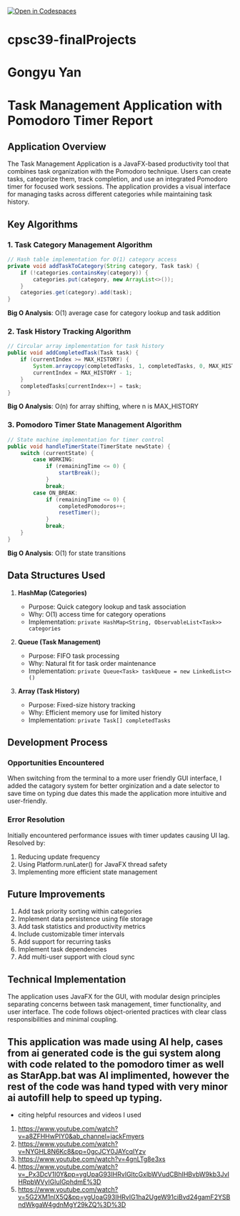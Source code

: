 [![Open in Codespaces](https://classroom.github.com/assets/launch-codespace-2972f46106e565e64193e422d61a12cf1da4916b45550586e14ef0a7c637dd04.svg)](https://classroom.github.com/open-in-codespaces?assignment_repo_id=19399969)
# cpsc39-finalProjects
# Gongyu Yan
# Task Management Application with Pomodoro Timer Report

## Application Overview
The Task Management Application is a JavaFX-based productivity tool that combines task organization with the Pomodoro technique. Users can create tasks, categorize them, track completion, and use an integrated Pomodoro timer for focused work sessions. The application provides a visual interface for managing tasks across different categories while maintaining task history.

## Key Algorithms

### 1. Task Category Management Algorithm
```java
// Hash table implementation for O(1) category access
private void addTaskToCategory(String category, Task task) {
    if (!categories.containsKey(category)) {
        categories.put(category, new ArrayList<>());
    }
    categories.get(category).add(task);
}
```
**Big O Analysis**: O(1) average case for category lookup and task addition

### 2. Task History Tracking Algorithm
```java
// Circular array implementation for task history
public void addCompletedTask(Task task) {
    if (currentIndex >= MAX_HISTORY) {
        System.arraycopy(completedTasks, 1, completedTasks, 0, MAX_HISTORY - 1);
        currentIndex = MAX_HISTORY - 1;
    }
    completedTasks[currentIndex++] = task;
}
```
**Big O Analysis**: O(n) for array shifting, where n is MAX_HISTORY

### 3. Pomodoro Timer State Management Algorithm
```java
// State machine implementation for timer control
public void handleTimerState(TimerState newState) {
    switch (currentState) {
        case WORKING:
            if (remainingTime <= 0) {
                startBreak();
            }
            break;
        case ON_BREAK:
            if (remainingTime <= 0) {
                completedPomodoros++;
                resetTimer();
            }
            break;
    }
}
```
**Big O Analysis**: O(1) for state transitions

## Data Structures Used

1. **HashMap (Categories)**
   - Purpose: Quick category lookup and task association
   - Why: O(1) access time for category operations
   - Implementation: `private HashMap<String, ObservableList<Task>> categories`

2. **Queue (Task Management)**
   - Purpose: FIFO task processing
   - Why: Natural fit for task order maintenance
   - Implementation: `private Queue<Task> taskQueue = new LinkedList<>()`

3. **Array (Task History)**
   - Purpose: Fixed-size history tracking
   - Why: Efficient memory use for limited history
   - Implementation: `private Task[] completedTasks`

## Development Process

### Opportunities Encountered
When switching from the terminal to a more user friendly GUI interface, I added the catagory system for better orginization and a date selector to save time on typing due dates this made the application more intuitive and user-friendly.

### Error Resolution
Initially encountered performance issues with timer updates causing UI lag. Resolved by:
1. Reducing update frequency
2. Using Platform.runLater() for JavaFX thread safety
3. Implementing more efficient state management

## Future Improvements
1. Add task priority sorting within categories
2. Implement data persistence using file storage
3. Add task statistics and productivity metrics
4. Include customizable timer intervals
5. Add support for recurring tasks
6. Implement task dependencies
7. Add multi-user support with cloud sync

## Technical Implementation
The application uses JavaFX for the GUI, with modular design principles separating concerns between task management, timer functionality, and user interface. The code follows object-oriented practices with clear class responsibilities and minimal coupling.

## This application was made using AI help, cases from ai generated code is the gui system along with code related to the pomodoro timer as well as StarApp.bat was AI implimented, however the rest of the code was hand typed with very minor ai autofill help to speed up typing. 
- citing helpful resources and videos I used 
1. https://www.youtube.com/watch?v=a8ZFHHwPIY0&ab_channel=jackFmyers
2. https://www.youtube.com/watch?v=NYGHL8N6Kc8&pp=0gcJCY0JAYcqIYzv
3. https://www.youtube.com/watch?v=4gnLTg8e3xs
4. https://www.youtube.com/watch?v=_Px3DcV1I0Y&pp=ygUpaG93IHRvIGltcGxlbWVudCBhIHBvbW9kb3JvIHRpbWVyIGluIGphdmE%3D
5. https://www.youtube.com/watch?v=5G2XM1nlX5Q&pp=ygUoaG93IHRvIG1ha2UgeW91ciBvd24gamF2YSBndWkgaW4gdnMgY29kZQ%3D%3D